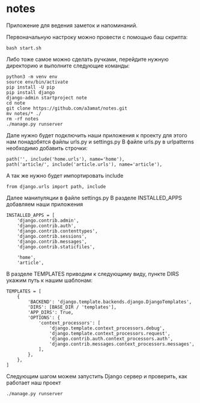 # notes

Приложение для ведения заметок и напоминаний.

Первоначальную настроку можно провести с помощью баш скрипта:
```
bash start.sh
```

Либо тоже самое можно сделать ручками, перейдите нужную директорию и выполните следующие команды:
```
python3 -m venv env
source env/bin/activate
pip install -U pip
pip install django
django-admin startproject note
cd note
git clone https://github.com/a3amat/notes.git 
mv notes/* ./
rm -rf notes
./manage.py runserver
```
Дале нужно будет подключить наши приложения к проекту для этого нам понадобятся файлы urls.py и settings.py
В файле urls.py в urlpatterns необходимо добавить строчки:
```
path('', include('home.urls'), name='home'),
path('article/', include('article.urls'), name='article'),
```
А так же нужно будет импортировать include
```
from django.urls import path, include
```

Далее манипуляции в файле settings.py
В разделе INSTALLED_APPS добавляем наши приложения
```
INSTALLED_APPS = [
    'django.contrib.admin',
    'django.contrib.auth',
    'django.contrib.contenttypes',
    'django.contrib.sessions',
    'django.contrib.messages',
    'django.contrib.staticfiles',

    'home',
    'article',
```
В разделе TEMPLATES приводим к следующиму виду, пункте DIRS укажим путь к нашим шаблонам:
```
TEMPLATES = [
    {
        'BACKEND': 'django.template.backends.django.DjangoTemplates',
        'DIRS': [BASE_DIR / 'templates'],
        'APP_DIRS': True,
        'OPTIONS': {
            'context_processors': [
                'django.template.context_processors.debug',
                'django.template.context_processors.request',
                'django.contrib.auth.context_processors.auth',
                'django.contrib.messages.context_processors.messages',
            ],
        },
    },
]
```
Следующим шагом можем запустить Django сервер и проверить, как работает наш проект
```
./manage.py runserver
```
